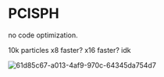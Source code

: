 # PCISPH
no code optimization.

10k particles
x8 faster? x16 faster? idk

![61d85c67-a013-4af9-970c-64345da754d7](./61d85c67-a013-4af9-970c-64345da754d7.gif)  
